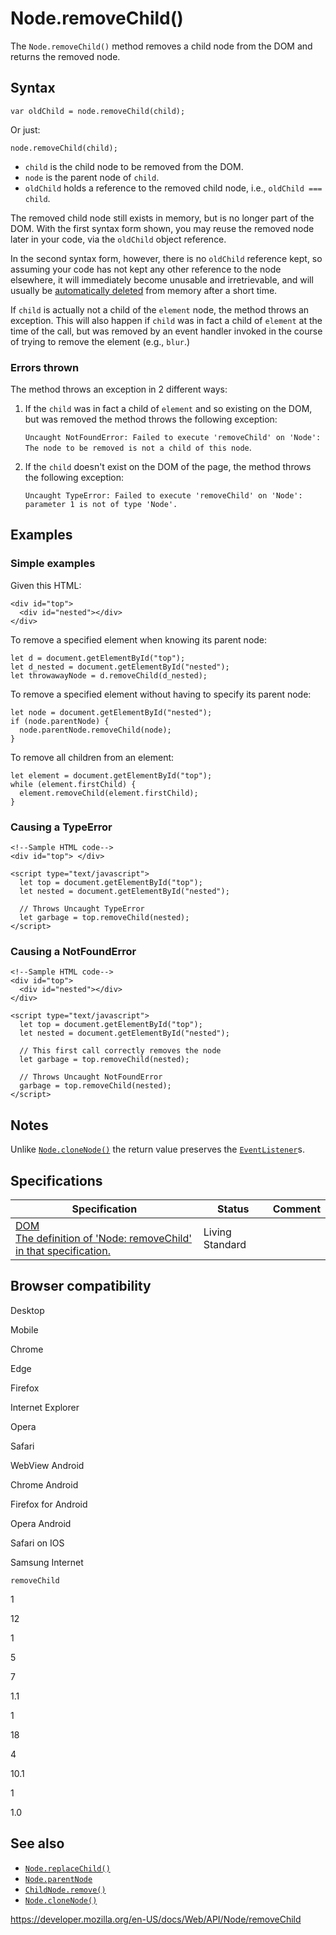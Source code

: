 Node.removeChild()
==================

The `Node.removeChild()` method removes a child node from the DOM and returns the removed node.

Syntax
------

    var oldChild = node.removeChild(child);

Or just:

    node.removeChild(child);

-   `child` is the child node to be removed from the DOM.
-   `node` is the parent node of `child`.
-   `oldChild` holds a reference to the removed child node, i.e., `oldChild === child`.

The removed child node still exists in memory, but is no longer part of the DOM. With the first syntax form shown, you may reuse the removed node later in your code, via the `oldChild` object reference.

In the second syntax form, however, there is no `oldChild` reference kept, so assuming your code has not kept any other reference to the node elsewhere, it will immediately become unusable and irretrievable, and will usually be [automatically deleted](https://developer.mozilla.org/en-US/docs/Web/JavaScript/Memory_Management) from memory after a short time.

If `child` is actually not a child of the `element` node, the method throws an exception. This will also happen if `child` was in fact a child of `element` at the time of the call, but was removed by an event handler invoked in the course of trying to remove the element (e.g., `blur`.)

### Errors thrown

The method throws an exception in 2 different ways:

1.  If the `child` was in fact a child of `element` and so existing on the DOM, but was removed the method throws the following exception:

    `Uncaught NotFoundError: Failed to execute 'removeChild' on 'Node': The node to be removed is not a child of this node`.

2.  If the `child` doesn't exist on the DOM of the page, the method throws the following exception:  
      
    `Uncaught TypeError: Failed to execute 'removeChild' on 'Node': parameter 1 is not of type 'Node'.`

Examples
--------

### Simple examples

Given this HTML:

    <div id="top">
      <div id="nested"></div>
    </div>

To remove a specified element when knowing its parent node:

    let d = document.getElementById("top");
    let d_nested = document.getElementById("nested");
    let throwawayNode = d.removeChild(d_nested);

To remove a specified element without having to specify its parent node:

    let node = document.getElementById("nested");
    if (node.parentNode) {
      node.parentNode.removeChild(node);
    }

To remove all children from an element:

    let element = document.getElementById("top");
    while (element.firstChild) {
      element.removeChild(element.firstChild);
    }

### Causing a TypeError

    <!--Sample HTML code-->
    <div id="top"> </div>

    <script type="text/javascript">
      let top = document.getElementById("top");
      let nested = document.getElementById("nested");

      // Throws Uncaught TypeError
      let garbage = top.removeChild(nested);
    </script>

### Causing a NotFoundError

    <!--Sample HTML code-->
    <div id="top">
      <div id="nested"></div>
    </div>

    <script type="text/javascript">
      let top = document.getElementById("top");
      let nested = document.getElementById("nested");

      // This first call correctly removes the node
      let garbage = top.removeChild(nested);

      // Throws Uncaught NotFoundError
      garbage = top.removeChild(nested);
    </script>

Notes
-----

Unlike [`Node.cloneNode()`](clonenode) the return value preserves the [`EventListener`](../eventlistener)s.

Specifications
--------------

<table><thead><tr class="header"><th>Specification</th><th>Status</th><th>Comment</th></tr></thead><tbody><tr class="odd"><td><a href="https://dom.spec.whatwg.org/#dom-node-removechild">DOM<br />
<span class="small">The definition of 'Node: removeChild' in that specification.</span></a></td><td><span class="spec-living">Living Standard</span></td><td></td></tr></tbody></table>

Browser compatibility
---------------------

Desktop

Mobile

Chrome

Edge

Firefox

Internet Explorer

Opera

Safari

WebView Android

Chrome Android

Firefox for Android

Opera Android

Safari on IOS

Samsung Internet

`removeChild`

1

12

1

5

7

1.1

1

18

4

10.1

1

1.0

See also
--------

-   [`Node.replaceChild()`](replacechild)
-   [`Node.parentNode`](parentnode)
-   [`ChildNode.remove()`](../childnode/remove)
-   [`Node.cloneNode()`](clonenode)

<a href="https://developer.mozilla.org/en-US/docs/Web/API/Node/removeChild" class="_attribution-link">https://developer.mozilla.org/en-US/docs/Web/API/Node/removeChild</a>
